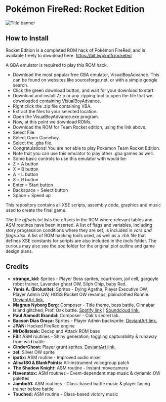 # Pokémon FireRed: Rocket Edition
![Title banner](http://i.imgur.com/By9waLH.png)

## How to Install

Rocket Edition is a completed ROM hack of Pokémon FireRed, and is available freely to download here: https://bit.ly/pkmfrrocketed

A GBA emulator is required to play this ROM hack.
* Download the most popular free GBA emulator, VisualBoyAdvance. This can be found on websites like sourceforge.net, or with a simple google search. 
* Click the green download button, and wait for your download to start.
* Download and install 7zip or any zipping tool to open the file that we downloaded containing VisualBoyAdvance.
* Right click the .zip file containing VBA.
* Extract the files to your selected location.
* Open the VisualBoyAdvance.exe program.
* Now, at this point we download ROMs.
* Download the ROM for Team Rocket edition, using the link above.
* Select File.
* Select Open Gameboy.
* Select the .gba file.
* Congratulations! You are not able to play Pokemon Team Rocket Edition.
* Note that you can use this emulator to play other .gba games as well.
* Some basic controls to use this emulator with would be:
* Z = A button
* X = B button
* A = L button
* S = R button
* Enter = Start button
* Backspace = Select button
* Space = Speed up

This repository contains all XSE scripts, assembly code, graphics and music used to create the final game.

The file *offsets.txt* lists the offsets in the ROM where relevant tables and ASM routines have been inserted. A list of flags and variables, including story progression conditions where they are set, is included in *vars and flags.xlsx*. A list of ROM hacking tools used, as well as a .rbh file that defines XSE constants for scripts are also included in the *tools* folder. The curious may also see the *doc* folder for the original plot outline and game design plans.

## Credits
* **strange_kid:** Sprites - Player Boss sprites, courtroom, jail cell, gargoyle robot trainer, Lavender ghost OW, Silph Chip, baby Red.
* **Yanis A. (Brolunite):** Sprites - Dying Agatha, Player Executive OW, Player Admin OW, HGSS Rocket OW revamps, plainclothed Ronnie. [DeviantArt link.](https://www.deviantart.com/thebrawlunit)
* **Magnus Nyborg Berg:** Composer - Title theme, boss battle, Cinnabar Island glitched, Prof. Oak battle. [Spotify link](https://open.spotify.com/artist/1Qk1KVJITNvCx9EleZicC1) | [Soundcloud link.](https://soundcloud.com/maxxberg)
* **Paul Aamodt Brandal:** Composer - Oak's secret lab.
* **Bacson Dias Graça:** Sprites - Player Admin backsprite. [DeviantArt link.](https://www.deviantart.com/doragonking)
* **JPAN:** Hacked FireRed engine
* **MrDollsteak:** Decap and Attack ROM base
* **FBI:** ASM routines - Shiny generation; toggling capturability & runaway from wild battle
* **CinderGhost:** Player grunt sprites. [DeviantArt link.](https://cinderghost.deviantart.com/)
* **zel:** Silver OW sprite
* **ipatix:** ASM routine - Improved audio mixer
* **Alisa180 & BlankPoints:** All-instrument voicegroup patch
* **The Shadow Knight:** ASM routine - Instant movecamera
* **Navenatox:** ASM routines - Event-dependent map music & dynamic OW palettes
* **Jambo51:** ASM routines - Class-based battle music & player facing trainer before battle
* **Touched:** ASM routine - Class-based victory music
